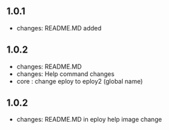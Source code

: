 ## 1.0.1

- changes: README.MD added

## 1.0.2

- changes: README.MD
- changes: Help command changes
- core : change eploy to eploy2 (global name)

## 1.0.2

- changes: README.MD in eploy help image change
